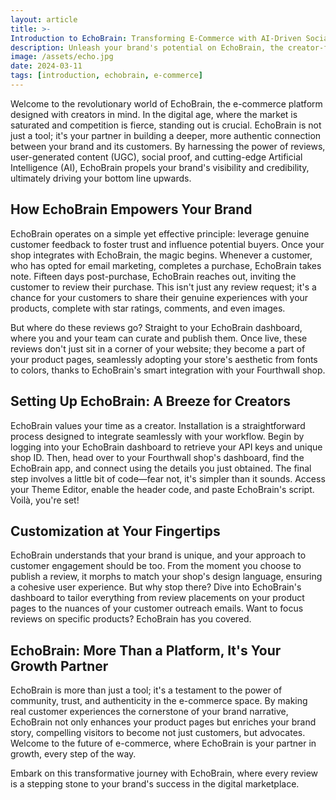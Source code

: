 ```yaml
---
layout: article
title: >-
Introduction to EchoBrain: Transforming E-Commerce with AI-Driven Social Proof
description: Unleash your brand's potential on EchoBrain, the creator-focused e-commerce platform.  Go beyond sales with UGC, reviews & AI to build real connections and boost sales.
image: /assets/echo.jpg
date: 2024-03-11
tags: [introduction, echobrain, e-commerce]
---
```


Welcome to the revolutionary world of EchoBrain, the e-commerce platform designed with creators in mind. In the digital age, where the market is saturated and competition is fierce, standing out is crucial. EchoBrain is not just a tool; it's your partner in building a deeper, more authentic connection between your brand and its customers. By harnessing the power of reviews, user-generated content (UGC), social proof, and cutting-edge Artificial Intelligence (AI), EchoBrain propels your brand's visibility and credibility, ultimately driving your bottom line upwards.

## How EchoBrain Empowers Your Brand
EchoBrain operates on a simple yet effective principle: leverage genuine customer feedback to foster trust and influence potential buyers. Once your shop integrates with EchoBrain, the magic begins. Whenever a customer, who has opted for email marketing, completes a purchase, EchoBrain takes note. Fifteen days post-purchase, EchoBrain reaches out, inviting the customer to review their purchase. This isn't just any review request; it's a chance for your customers to share their genuine experiences with your products, complete with star ratings, comments, and even images.

But where do these reviews go? Straight to your EchoBrain dashboard, where you and your team can curate and publish them. Once live, these reviews don't just sit in a corner of your website; they become a part of your product pages, seamlessly adopting your store's aesthetic from fonts to colors, thanks to EchoBrain's smart integration with your Fourthwall shop.

## Setting Up EchoBrain: A Breeze for Creators
EchoBrain values your time as a creator. Installation is a straightforward process designed to integrate seamlessly with your workflow. Begin by logging into your EchoBrain dashboard to retrieve your API keys and unique shop ID. Then, head over to your Fourthwall shop's dashboard, find the EchoBrain app, and connect using the details you just obtained. The final step involves a little bit of code—fear not, it's simpler than it sounds. Access your Theme Editor, enable the header code, and paste EchoBrain's script. Voilà, you're set!

## Customization at Your Fingertips
EchoBrain understands that your brand is unique, and your approach to customer engagement should be too. From the moment you choose to publish a review, it morphs to match your shop's design language, ensuring a cohesive user experience. But why stop there? Dive into EchoBrain's dashboard to tailor everything from review placements on your product pages to the nuances of your customer outreach emails. Want to focus reviews on specific products? EchoBrain has you covered.

## EchoBrain: More Than a Platform, It's Your Growth Partner
EchoBrain is more than just a tool; it's a testament to the power of community, trust, and authenticity in the e-commerce space. By making real customer experiences the cornerstone of your brand narrative, EchoBrain not only enhances your product pages but enriches your brand story, compelling visitors to become not just customers, but advocates. Welcome to the future of e-commerce, where EchoBrain is your partner in growth, every step of the way.

Embark on this transformative journey with EchoBrain, where every review is a stepping stone to your brand's success in the digital marketplace.

